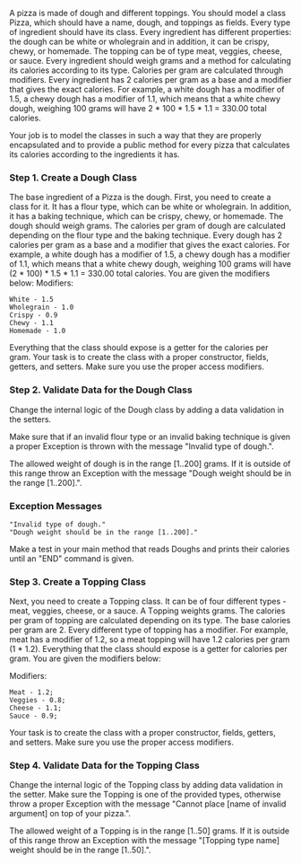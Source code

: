 A pizza is made of dough and different toppings. You should model a class Pizza, which should have a name, dough, and toppings as fields. Every type of ingredient should have its class. Every ingredient has different properties: the dough can be white or wholegrain and in addition, it can be crispy, chewy, or homemade.
The topping can be of type meat, veggies, cheese, or sauce.
Every ingredient should weigh grams and a method for calculating its calories according to its type. Calories per gram are calculated through modifiers.
Every ingredient has 2 calories per gram as a base and a modifier that gives the exact calories. For example, a white dough has a modifier of 1.5, a chewy dough has a modifier of 1.1, which means that a white chewy dough, weighing 100 grams will have 2 * 100 * 1.5 * 1.1 = 330.00 total calories.

Your job is to model the classes in such a way that they are properly encapsulated and to provide a public method for every pizza that calculates its calories according to the ingredients it has. 

### Step 1. Create a Dough Class

The base ingredient of a Pizza is the dough. First, you need to create a class for it. It has a flour type, which can be white or wholegrain. In addition, it has a baking technique, which can be crispy, chewy, or homemade. The dough should weigh grams. The calories per gram of dough are calculated depending on the flour type and the baking technique. Every dough has 2 calories per gram as a base and a modifier that gives the exact calories. For example, a white dough has a modifier of 1.5, a chewy dough has a modifier of 1.1, which means that a white chewy dough, weighing 100 grams will have (2 * 100) * 1.5 * 1.1 = 330.00 total calories. You are given the modifiers below:
Modifiers:	

	White - 1.5
	Wholegrain - 1.0
	Crispy - 0.9
	Chewy - 1.1
	Homemade - 1.0

Everything that the class should expose is a getter for the calories per gram. Your task is to create the class with a proper constructor, fields, getters, and setters. Make sure you use the proper access modifiers.

### Step 2. Validate Data for the Dough Class

Change the internal logic of the Dough class by adding a data validation in the setters.

Make sure that if an invalid flour type or an invalid baking technique is given a proper Exception is thrown with the message "Invalid type of dough.".

The allowed weight of dough is in the range [1..200] grams. If it is outside of this range throw an Exception with the message "Dough weight should be in the range [1..200].".

### Exception Messages

	"Invalid type of dough."
	"Dough weight should be in the range [1..200]."

Make a test in your main method that reads Doughs and prints their calories until an "END" command is given.

### Step 3. Create a Topping Class

Next, you need to create a Topping class. It can be of four different types - meat, veggies, cheese, or a sauce. A Тopping weights grams. The calories per gram of topping are calculated depending on its type. The base calories per gram are 2. Every different type of topping has a modifier. For example, meat has a modifier of 1.2, so a meat topping will have 1.2 calories per gram (1 * 1.2). Everything that the class should expose is a getter for calories per gram. You are given the modifiers below:

Modifiers:

	Meat - 1.2;
	Veggies - 0.8;
	Cheese - 1.1;
	Sauce - 0.9;

Your task is to create the class with a proper constructor, fields, getters, and setters. Make sure you use the proper access modifiers.

### Step 4. Validate Data for the Topping Class

Change the internal logic of the Topping class by adding data validation in the setter.
Make sure the Тopping is one of the provided types, otherwise throw a proper Exception with the message "Cannot place [name of invalid argument] on top of your pizza.".

The allowed weight of a Тopping is in the range [1..50] grams. If it is outside of this range throw an Exception with the message "[Topping type name] weight should be in the range [1..50].".
